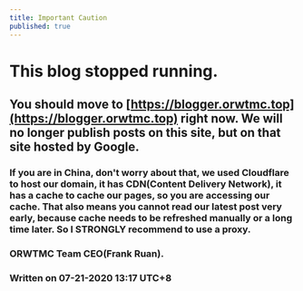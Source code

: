 ```yaml
---
title: Important Caution
published: true
---
```


# This blog stopped running.

## You should move to [https://blogger.orwtmc.top](https://blogger.orwtmc.top) right now. We will no longer publish posts on this site, but on that site hosted by Google.

### If you are in China, don't worry about that, we used Cloudflare to host our domain, it has CDN(Content Delivery Network), it has a cache to cache our pages, so you are accessing our cache. That also means you cannot read our latest post very early, because cache needs to be refreshed manually or a long time later. So I **STRONGLY** recommend to use a proxy. 

### ORWTMC Team CEO(Frank Ruan).

### Written on 07-21-2020 13:17 UTC+8

